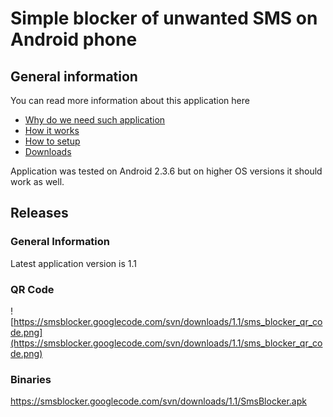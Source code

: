 # Simple blocker of unwanted SMS on Android phone #

## General information ##

You can read more information about this application here

  * [Why do we need such application](WhyDoWeNeedSuchApplication.md)
  * [How it works](HowItWorks.md)
  * [How to setup](HowToSetup.md)
  * [Downloads](Downloads.md)

Application was tested on Android 2.3.6 but on higher OS versions it should work as well.

## Releases ##

### General Information ###
Latest application version is 1.1


### QR Code ###
![https://smsblocker.googlecode.com/svn/downloads/1.1/sms_blocker_qr_code.png](https://smsblocker.googlecode.com/svn/downloads/1.1/sms_blocker_qr_code.png)


### Binaries ###
https://smsblocker.googlecode.com/svn/downloads/1.1/SmsBlocker.apk